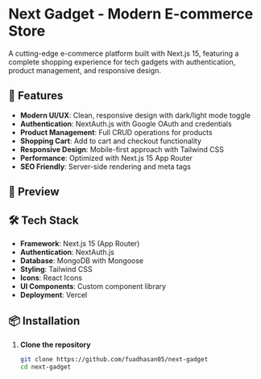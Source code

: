 # Next Gadget - Modern E-commerce Store

A cutting-edge e-commerce platform built with Next.js 15, featuring a complete shopping experience for tech gadgets with authentication, product management, and responsive design.

## 🚀 Features

- **Modern UI/UX**: Clean, responsive design with dark/light mode toggle
- **Authentication**: NextAuth.js with Google OAuth and credentials
- **Product Management**: Full CRUD operations for products
- **Shopping Cart**: Add to cart and checkout functionality
- **Responsive Design**: Mobile-first approach with Tailwind CSS
- **Performance**: Optimized with Next.js 15 App Router
- **SEO Friendly**: Server-side rendering and meta tags

## 📸 Preview

<!-- ![Next Gadget Homepage](/public/screenshots/homepage.png)
*Homepage with hero section and featured products* -->

## 🛠️ Tech Stack

- **Framework**: Next.js 15 (App Router)
- **Authentication**: NextAuth.js
- **Database**: MongoDB with Mongoose
- **Styling**: Tailwind CSS
- **Icons**: React Icons
- **UI Components**: Custom component library
- **Deployment**: Vercel

## 📦 Installation

1. **Clone the repository**
   ```bash
   git clone https://github.com/fuadhasan05/next-gadget
   cd next-gadget